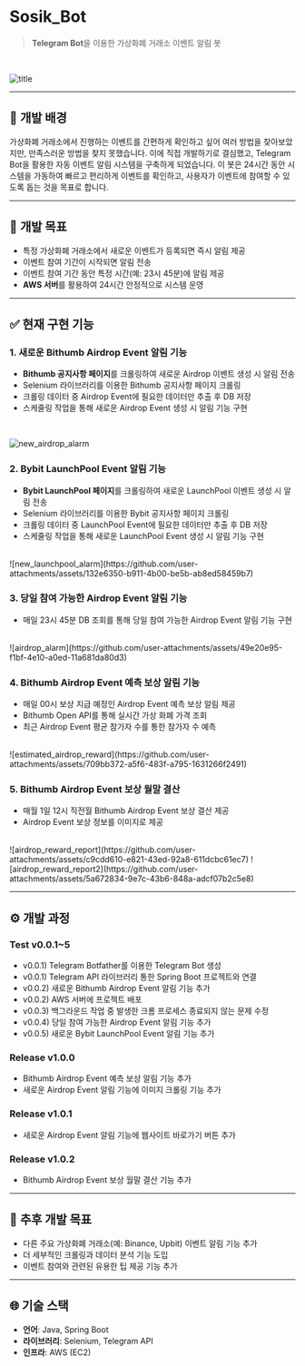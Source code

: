 # Sosik_Bot
> **Telegram Bot**을 이용한 가상화폐 거래소 이벤트 알림 봇

<br/>

![title](https://github.com/user-attachments/assets/ac9de8d0-6f84-4cc6-bc23-d8ef0824d553)

---

## 📌 개발 배경
가상화폐 거래소에서 진행하는 이벤트를 간편하게 확인하고 싶어 여러 방법을 찾아보았지만, 만족스러운 방법을 찾지 못했습니다. 이에 직접 개발하기로 결심했고, Telegram Bot을 활용한 자동 이벤트 알림 시스템을 구축하게 되었습니다. 이 봇은 24시간 동안 시스템을 가동하여 빠르고 편리하게 이벤트를 확인하고, 사용자가 이벤트에 참여할 수 있도록 돕는 것을 목표로 합니다.

---

## 🎯 개발 목표
- 특정 가상화폐 거래소에서 새로운 이벤트가 등록되면 즉시 알림 제공
- 이벤트 참여 기간이 시작되면 알림 전송
- 이벤트 참여 기간 동안 특정 시간(예: 23시 45분)에 알림 제공
- **AWS 서버**를 활용하여 24시간 안정적으로 시스템 운영

---

## ✅ 현재 구현 기능
### 1. **새로운 Bithumb Airdrop Event 알림 기능**
- **Bithumb 공지사항 페이지**를 크롤링하여 새로운 Airdrop 이벤트 생성 시 알림 전송
- Selenium 라이브러리를 이용한 Bithumb 공지사항 페이지 크롤링
- 크롤링 데이터 중 Airdrop Event에 필요한 데이터만 추출 후 DB 저장
- 스케줄링 작업을 통해 새로운 Airdrop Event 생성 시 알림 기능 구현

<br/>

![new_airdrop_alarm](https://github.com/user-attachments/assets/5c574d0a-2f2d-41cc-9d12-d8592182871f)

### 2. **Bybit LaunchPool Event 알림 기능**
- **Bybit LaunchPool 페이지**를 크롤링하여 새로운 LaunchPool 이벤트 생성 시 알림 전송
- Selenium 라이브러리를 이용한 Bybit 공지사항 페이지 크롤링
- 크롤링 데이터 중 LaunchPool Event에 필요한 데이터만 추출 후 DB 저장
- 스케줄링 작업을 통해 새로운 LaunchPool Event 생성 시 알림 기능 구현

<br/>
![new_launchpool_alarm](https://github.com/user-attachments/assets/132e6350-b911-4b00-be5b-ab8ed58459b7)

### 3. **당일 참여 가능한 Airdrop Event 알림 기능**
- 매일 23시 45분 DB 조회를 통해 당일 참여 가능한 Airdrop Event 알림 기능 구현

<br/>
![airdrop_alarm](https://github.com/user-attachments/assets/49e20e95-f1bf-4e10-a0ed-11a681da80d3)

### 4. **Bithumb Airdrop Event 예측 보상 알림 기능**
- 매일 00시 보상 지급 예정인 Airdrop Event 예측 보상 알림 제공
- Bithumb Open API를 통해 실시간 가상 화폐 가격 조회
- 최근 Airdrop Event 평균 참가자 수를 통한 참가자 수 예측

<br/>
![estimated_airdrop_reward](https://github.com/user-attachments/assets/709bb372-a5f6-483f-a795-1631266f2491)

### 5. **Bithumb Airdrop Event 보상 월말 결산**
- 매월 1일 12시 직전월 Bithumb Airdrop Event 보상 결산 제공
- Airdrop Event 보상 정보를 이미지로 제공

<br/>
![airdrop_reward_report](https://github.com/user-attachments/assets/c9cdd610-e821-43ed-92a8-611dcbc61ec7)
![airdrop_reward_report2](https://github.com/user-attachments/assets/5a672834-9e7c-43b6-848a-adcf07b2c5e8)

---

## ⚙️ 개발 과정
### Test v0.0.1~5
- v0.0.1) Telegram Botfather를 이용한 Telegram Bot 생성
- v0.0.1) Telegram API 라이브러리 통한 Spring Boot 프로젝트와 연결
- v0.0.2) 새로운 Bithumb Airdrop Event 알림 기능 추가
- v0.0.2) AWS 서버에 프로젝트 배포
- v0.0.3) 백그라운드 작업 중 발생한 크롬 프로세스 종료되지 않는 문제 수정
- v0.0.4) 당일 참여 가능한 Airdrop Event 알림 기능 추가 
- v0.0.5) 새로운 Bybit LaunchPool Event 알림 기능 추가

### Release v1.0.0
- Bithumb Airdrop Event 예측 보상 알림 기능 추가
- 새로운 Airdrop Event 알림 기능에 이미지 크롤링 기능 추가
### Release v1.0.1
- 새로운 Airdrop Event 알림 기능에 웹사이트 바로가기 버튼 추가
### Release v1.0.2
- Bithumb Airdrop Event 보상 월말 결산 기능 추가

---

## 🚀 추후 개발 목표
- 다른 주요 가상화폐 거래소(예: Binance, Upbit) 이벤트 알림 기능 추가
- 더 세부적인 크롤링과 데이터 분석 기능 도입
- 이벤트 참여와 관련된 유용한 팁 제공 기능 추가

---

## 🌐 기술 스택
- **언어**: Java, Spring Boot
- **라이브러리**: Selenium, Telegram API
- **인프라**: AWS (EC2)

